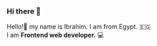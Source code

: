 ### Hi there 👋

Hello!👋 my name is Ibrahim. I am from Egypt. 🇪🇬 <br>
I am **Frontend web developer.** 💻
